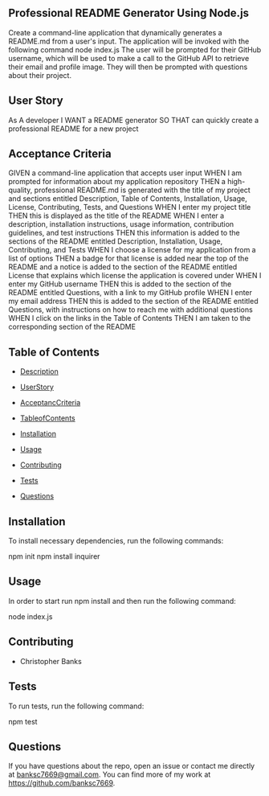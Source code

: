 ## Professional README Generator Using Node.js

Create a command-line application that dynamically generates a README.md from a user's input. The application will be invoked with the following command node index.js The user will be prompted for their GitHub username, which will be used to make a call to the GitHub API to retrieve their email and profile image. They will then be prompted with questions about their project.

## User Story

As A developer
I WANT a README generator
SO THAT can quickly create a professional README for a new project 

## Acceptance Criteria

GIVEN a command-line application that accepts user input
WHEN I am prompted for information about my application repository
THEN a high-quality, professional README.md is generated with the title of my project and sections entitled Description, Table of Contents, Installation, Usage, License, Contributing, Tests, and Questions
WHEN I enter my project title
THEN this is displayed as the title of the README
WHEN I enter a description, installation instructions, usage information, contribution guidelines, and test instructions
THEN this information is added to the sections of the README entitled Description, Installation, Usage, Contributing, and Tests
WHEN I choose a license for my application from a list of options
THEN a badge for that license is added near the top of the README and a notice is added to the section of the README entitled License that explains which license the application is covered under
WHEN I enter my GitHub username
THEN this is added to the section of the README entitled Questions, with a link to my GitHub profile
WHEN I enter my email address
THEN this is added to the section of the README entitled Questions, with instructions on how to reach me with additional questions
WHEN I click on the links in the Table of Contents
THEN I am taken to the corresponding section of the README

## Table of Contents

* [Description](#description)

* [UserStory](#userstory)

* [AcceptancCriteria](#acceptancecriteria)

* [TableofContents](#tableofcontents)

* [Installation](#installation)

* [Usage](#usage)

* [Contributing](#contributing)

* [Tests](#tests)

* [Questions](#questions)

## Installation

To install necessary dependencies, run the following commands:

npm init
npm install inquirer

## Usage
In order to start run npm install and then run the following command:

node index.js

## Contributing

* Christopher Banks

## Tests

To run tests, run the following command:

npm test

## Questions

If you have questions about the repo, open an issue or contact me directly at banksc7669@gmail.com. You can find more of my work at https://github.com/banksc7669.